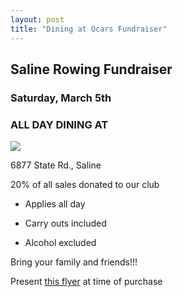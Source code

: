 ```yaml
---
layout: post  
title: "Dining at Ocars Fundraiser"
---
```


## Saline Rowing Fundraiser

### Saturday, March 5th

### ALL DAY DINING AT

![](http://www.oscarssportsgrill.com/image/101582372.jpg)

6877 State Rd., Saline

20% of all sales donated to our club

- Applies all day

- Carry outs included

- Alcohol excluded

Bring your family and friends!!!

Present [this flyer](</assets/forms/Dining at Oscar's.pdf>) at time of purchase